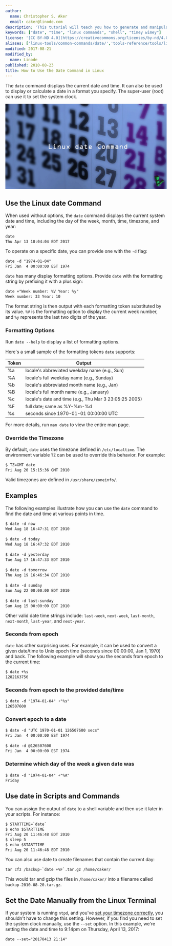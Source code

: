 ```yaml
---
author:
  name: Christopher S. Aker
  email: caker@linode.com
description: 'This tutorial will teach you how to generate and manipulate dates using the Linux date command including examples and help with formatting.'
keywords: ["date", "time", "linux commands", "shell", "timey wimey"]
license: '[CC BY-ND 4.0](https://creativecommons.org/licenses/by-nd/4.0)'
aliases: ['linux-tools/common-commands/date/','tools-reference/tools/linux-date-command/']
modified: 2017-08-21
modified_by:
  name: Linode
published: 2010-08-23
title: How to Use the Date Command in Linux
---
```


The `date` command displays the current date and time. It can also be used to display or calculate a date in a format you specify. The super-user (root) can use it to set the system clock.

![Learn how to use the linux date command](/content/assets/linux_date_command_smg.jpg)

## Use the Linux date Command

When used without options, the `date` command displays the current system date and time, including the day of the week, month, time, timezone, and year:

    date
    Thu Apr 13 10:04:04 EDT 2017

To operate on a specific date, you can provide one with the `-d` flag:

    date -d "1974-01-04"
    Fri Jan  4 00:00:00 EST 1974

`date` has many display formatting options. Provide `date` with the formatting string by prefixing it with a plus sign:

    date +"Week number: %V Year: %y"
    Week number: 33 Year: 10

The format string is then output with each formatting token substituted by its value. `%V` is the formatting option to display the current week number, and `%y` represents the last two digits of the year.

### Formatting Options

Run `date --help` to display a list of formatting options.

Here's a small sample of the formatting tokens `date` supports:

| Token | Output |
| ------| ------------|
| %a    | locale's abbreviated weekday name (e.g., Sun) |
| %A    | locale's full weekday name (e.g., Sunday) |
| %b    | locale's abbreviated month name (e.g., Jan) |
| %B    | locale's full month name (e.g., January) |
| %c    | locale's date and time (e.g., Thu Mar  3 23:05:25 2005) |
| %F    | full date; same as %Y-%m-%d |
| %s    | seconds since 1970-01-01 00:00:00 UTC |

For more details, run `man date` to view the entire man page.

### Override the Timezone

By default, `date` uses the timezone defined in `/etc/localtime`. The environment variable `TZ` can be used to override this behavior. For example:

    $ TZ=GMT date
    Fri Aug 20 15:15:36 GMT 2010

Valid timezones are defined in `/usr/share/zoneinfo/`.

## Examples

The following examples illustrate how you can use the `date` command to find the date and time at various points in time.

    $ date -d now
    Wed Aug 18 16:47:31 EDT 2010

    $ date -d today
    Wed Aug 18 16:47:32 EDT 2010

    $ date -d yesterday
    Tue Aug 17 16:47:33 EDT 2010

    $ date -d tomorrow
    Thu Aug 19 16:46:34 EDT 2010

    $ date -d sunday
    Sun Aug 22 00:00:00 EDT 2010

    $ date -d last-sunday
    Sun Aug 15 00:00:00 EDT 2010

Other valid date time strings include: `last-week`, `next-week`, `last-month`, `next-month`, `last-year`, and `next-year`.

### Seconds from epoch

`date` has other surprising uses. For example, it can be used to convert a given date/time to Unix epoch time (seconds since 00:00:00, Jan 1, 1970) and back. The following example will show you the seconds from epoch to the current time:

    $ date +%s
    1282163756

### Seconds from epoch to the provided date/time

    $ date -d "1974-01-04" +"%s"
    126507600

### Convert epoch to a date

    $ date -d "UTC 1970-01-01 126507600 secs"
    Fri Jan  4 00:00:00 EST 1974

    $ date -d @126507600
    Fri Jan  4 00:00:00 EST 1974

### Determine which day of the week a given date was

    $ date -d "1974-01-04" +"%A"
    Friday

## Use date in Scripts and Commands

You can assign the output of `date` to a shell variable and then use it later in your scripts. For instance:

    $ STARTTIME=`date`
    $ echo $STARTTIME
    Fri Aug 20 11:46:48 EDT 2010
    $ sleep 5
    $ echo $STARTTIME
    Fri Aug 20 11:46:48 EDT 2010

You can also use date to create filenames that contain the current day:

    tar cfz /backup-`date +%F`.tar.gz /home/caker/

This would tar and gzip the files in `/home/caker/` into a filename called `backup-2010-08-20.tar.gz`.

## Set the Date Manually from the Linux Terminal

If your system is running `ntpd`, and you've [set your timezone correctly](/content/getting-started#set-the-timezone), you shouldn't have to change this setting. However, if you find you need to set the system clock manually, use the `--set` option. In this example, we're setting the date and time to 9:14pm on Thursday, April 13, 2017:

    date --set="20170413 21:14"
